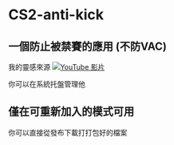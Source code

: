 # CS2-anti-kick

一個防止被禁賽的應用 (不防VAC)
--
我的靈感來源
[![YouTube 影片](https://img.youtube.com/vi/WMmYViISWg0/0.jpg)](https://www.youtube.com/watch?v=WMmYViISWg0)

你可以在系統托盤管理他

僅在可重新加入的模式可用
--
你可以直接從發布下載打打包好的檔案
